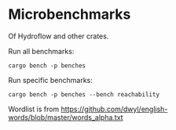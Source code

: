 # Microbenchmarks

Of Hydroflow and other crates.

Run all benchmarks:
```
cargo bench -p benches
```

Run specific benchmarks:
```
cargo bench -p benches --bench reachability
```

Wordlist is from https://github.com/dwyl/english-words/blob/master/words_alpha.txt
